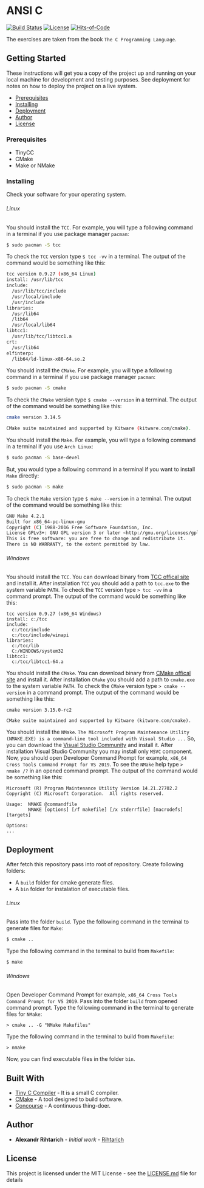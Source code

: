 # ANSI C

[![Build Status](https://concourse.hellofreak.pp.ua/api/v1/teams/main/pipelines/publishing-outputs/jobs/job-bump-date/badge)](https://concourse.hellofreak.pp.ua/teams/main/pipelines/publishing-outputs)
[![License](https://img.shields.io/github/license/Rihtarich/ansi-c.svg)](LICENSE.md)
[![Hits-of-Code](https://hitsofcode.com/github/Rihtarich/ansi-c)](https://hitsofcode.com/view/github/Rihtarich/ansi-c)

The exercises are taken from the book `The C Programming Language`.

## Getting Started

These instructions will get you a copy of the project up and running on your local machine for development and testing purposes.
See deployment for notes on how to deploy the project on a live system.

- [Prerequisites](#Prerequisites)
- [Installing](#Installing)
- [Deployment](#Deployment)
- [Author](#Author)
- [License](#License)

### Prerequisites

- TinyCC
- CMake
- Make or NMake

### Installing

Check your software for your operating system.

###### Linux

You should install the `TCC`.
For example, you will type a following command in a terminal if you use package manager `pacman`:
```bash
$ sudo pacman -S tcc
```
To check the `TCC` version type `$ tcc -vv` in a terminal.
The output of the command would be something like this:
```bash
tcc version 0.9.27 (x86_64 Linux)
install: /usr/lib/tcc
include:
  /usr/lib/tcc/include
  /usr/local/include
  /usr/include
libraries:
  /usr/lib64
  /lib64
  /usr/local/lib64
libtcc1:
  /usr/lib/tcc/libtcc1.a
crt:
  /usr/lib64
elfinterp:
  /lib64/ld-linux-x86-64.so.2
```

You should install the `CMake`.
For example, you will type a following command in a terminal if you use package manager `pacman`:
```bash
$ sudo pacman -S cmake
```
To check the `CMake` version type `$ cmake --version` in a terminal.
The output of the command would be something like this:
```bash
cmake version 3.14.5

CMake suite maintained and supported by Kitware (kitware.com/cmake).
```

You should install the `Make`.
For example, you will type a following command in a terminal if you use `Arch Linux`:
```bash
$ sudo pacman -S base-devel
```
But, you would type a following command in a terminal if you want to install `Make` directly:
```bash
$ sudo pacman -S make
```
To check the `Make` version type `$ make --version` in a terminal.
The output of the command would be something like this:
```bash
GNU Make 4.2.1
Built for x86_64-pc-linux-gnu
Copyright (C) 1988-2016 Free Software Foundation, Inc.
License GPLv3+: GNU GPL version 3 or later <http://gnu.org/licenses/gpl.html>
This is free software: you are free to change and redistribute it.
There is NO WARRANTY, to the extent permitted by law.
```

###### Windows

You should install the `TCC`.
You can download binary from [TCC offical site](https://bellard.org/tcc/) and install it.
After installation `TCC` you should add a path to `tcc.exe` to the system variable `PATH`.
To check the `TCC` version type `> tcc -vv` in a command prompt.
The output of the command would be something like this:
```pwsh
tcc version 0.9.27 (x86_64 Windows)
install: c:/tcc
include:
  c:/tcc/include
  c:/tcc/include/winapi
libraries:
  c:/tcc/lib
  C:/WINDOWS/system32
libtcc1:
  c:/tcc/libtcc1-64.a
```

You should install the `CMake`.
You can download binary from [CMake offical site](https://cmake.org/) and install it.
After installation `CMake` you should add a path to `cmake.exe` to the system variable `PATH`.
To check the `CMake` version type `> cmake --version` in a command prompt.
The output of the command would be something like this:
```pwsh
cmake version 3.15.0-rc2

CMake suite maintained and supported by Kitware (kitware.com/cmake).
```

You should install the `NMake`.
`The Microsoft Program Maintenance Utility (NMAKE.EXE) is a command-line tool included with Visual Studio ...`
So, you can download the [Visual Studio Community](https://visualstudio.microsoft.com/vs/community/) and install it.
After installation Visual Studio Community you may install only `MSVC` component.
Now, you should open Developer Command Prompt for example, `x86_64 Cross Tools Command Prompt for VS 2019`.
To see the `NMake` help type `> nmake /?` in an opened command prompt.
The output of the command would be something like this:
```pwsh
Microsoft (R) Program Maintenance Utility Version 14.21.27702.2
Copyright (C) Microsoft Corporation.  All rights reserved.

Usage:  NMAKE @commandfile
        NMAKE [options] [/f makefile] [/x stderrfile] [macrodefs] [targets]

Options:
...
```

## Deployment

After fetch this repository pass into root of repository.
Create following folders:
- A `build` folder for cmake generate files.
- A `bin` folder for instalation of executable files.

###### Linux

Pass into the folder `build`.
Type the following command in the terminal to generate files for `Make`:
```bash
$ cmake ..
```
Type the following command in the terminal to build from `Makefile`:
```bash
$ make
```

###### Windows

Open Developer Command Prompt for example, `x86_64 Cross Tools Command Prompt for VS 2019`.
Pass into the folder `build` from opened command prompt.
Type the following command in the terminal to generate files for `NMake`:
```pwsh
> cmake .. -G "NMake Makefiles"
```
Type the following command in the terminal to build from `Makefile`:
```pwsh
> nmake
```

Now, you can find executable files in the folder `bin`.

## Built With

* [Tiny C Compiler](https://bellard.org/tcc/) - It is a small C compiler.
* [CMake](https://github.com/Kitware/CMake) - A tool designed to build software.
* [Concourse](https://github.com/concourse/concourse) - A continuous thing-doer.

## Author

* **Alexandr Rihtarich** - *Initial work* - [Rihtarich](https://github.com/Rihtarich)

## License

This project is licensed under the MIT License - see the [LICENSE.md](LICENSE.md) file for details